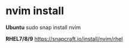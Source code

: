 nvim install
==

**Ubuntu**
    sudo snap install nvim 

**RHEL7/8/9**
    https://snapcraft.io/install/nvim/rhel
